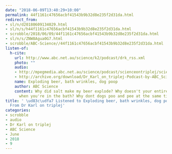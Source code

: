 ```yaml
---
date: "2018-06-09T13:40:29+10:00"
permalink: 44f1161c47656acbf41543b9b32d8e235f2d31da.html
redirect_from:
- sl/n/d20180609134029.html
- sl/n/s/h44f1161c47656acbf41543b9b32d8e235f2d31da.html
- scrobble/2018/06/09/44f1161c47656acbf41543b9b32d8e235f2d31da.html
- sl/n/s/ZNW8Agua0G7.html
- scrobble/ABC-Science//44f1161c47656acbf41543b9b32d8e235f2d31da.html
listen-of:
  h-cite:
    url: http://www.abc.net.au/science/k2/podcast/drk_rss.xml
    photo: ""
    audio:
    - http://mpegmedia.abc.net.au/science/podcast/scienceontriplej/sciencetriplej20180607.mp3
    - http://archive.org/download/Dr_Karl_on_triplej-Podcast-by-ABC_Science/Exploding_beer_bath_wrinkles_dog_poop.mp3
    name: Exploding beer, bath wrinkles, dog poop
    author: ABC Science
    content: Why did salt make my beer explode? Why doesn't your entire body wrinkle
      when you're in the bath? Why dont dogs poo and pee at the same time?
title: ' \ud83c\udfa7 Listened to Exploding beer, bath wrinkles, dog poop by ABC Science
  From Dr Karl on triplej'
categories:
- scrobble
- audio
- Dr Karl on triplej
- ABC Science
- June
- 2018
- 9
---
```

